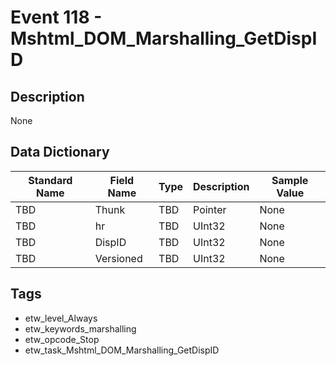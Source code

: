# Event 118 - Mshtml_DOM_Marshalling_GetDispID

## Description
None

## Data Dictionary
|Standard Name|Field Name|Type|Description|Sample Value|
|---|---|---|---|---|
|TBD|Thunk|TBD|Pointer|None|None|
|TBD|hr|TBD|UInt32|None|None|
|TBD|DispID|TBD|UInt32|None|None|
|TBD|Versioned|TBD|UInt32|None|None|

## Tags
* etw_level_Always
* etw_keywords_marshalling
* etw_opcode_Stop
* etw_task_Mshtml_DOM_Marshalling_GetDispID